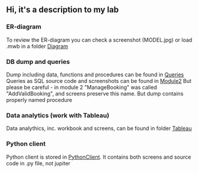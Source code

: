 ## Hi, it's a description to my lab

### ER-diagram
To review the ER-diagram you can check a screenshot (MODEL.jpg) or load .mwb in a folder [Diagram](Diagram)

### DB dump and queries
Dump including data, functions and procedures can be found in [Queries](Queries)
Queries as SQL source code and screenshots can be found in [Module2](Queries/Module2)
But please be careful - in module 2 "ManageBooking" was called "AddValidBooking", and screens preserve this name. But dump contains properly named procedure

### Data analytics (work with Tableau)
Data analythics, inc. workbook and screens, can be found in folder [Tableau](Tableau)

### Python client
Python client is stored in [PythonClient](PythonClient). It contains both screens and source code in .py file, not jupiter
